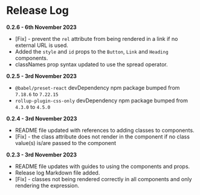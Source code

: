 # Release Log

**0.2.6 - 6th November 2023**
+ [Fix] - prevent the `rel` attribute from being rendered in a link if no external URL is used.
+ Added the `style` and `id` props to the `Button`, `Link` and `Heading` components.
+ classNames prop syntax updated to use the spread operator.

**0.2.5 - 3rd November 2023**
+ `@babel/preset-react` devDependency npm package bumped from `7.18.6` to `7.22.15`
+ `rollup-plugin-css-only` devDependency npm package bumped from `4.3.0` to `4.5.0` 

**0.2.4 - 3rd November 2023**
+ README file updated with references to adding classes to components.
+ [Fix] - the class attribute does not render in the component if no class value(s) is/are passed to the component

**0.2.3 - 3rd November 2023**
+ README file updates with guides to using the components and props.
+ Release log Markdown file added.
+ [Fix] - classes not being rendered correctly in all components and only rendering the expression.